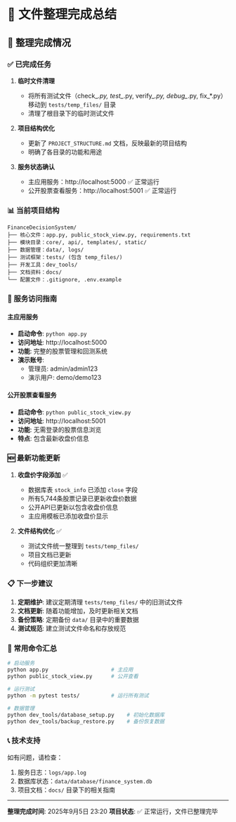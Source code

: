 # 📁 文件整理完成总结

## 🎯 整理完成情况

### ✅ 已完成任务

1. **临时文件清理**
   - 将所有测试文件（check_*.py, test_*.py, verify_*.py, debug_*.py, fix_*.py）移动到 `tests/temp_files/` 目录
   - 清理了根目录下的临时测试文件

2. **项目结构优化**
   - 更新了 `PROJECT_STRUCTURE.md` 文档，反映最新的项目结构
   - 明确了各目录的功能和用途

3. **服务状态确认**
   - 主应用服务：http://localhost:5000 ✅ 正常运行
   - 公开股票查看服务：http://localhost:5001 ✅ 正常运行

### 📊 当前项目结构

```
FinanceDecisionSystem/
├── 核心文件：app.py, public_stock_view.py, requirements.txt
├── 模块目录：core/, api/, templates/, static/
├── 数据管理：data/, logs/
├── 测试框架：tests/ (包含 temp_files/)
├── 开发工具：dev_tools/
├── 文档资料：docs/
└── 配置文件：.gitignore, .env.example
```

### 🔄 服务访问指南

#### 主应用服务
- **启动命令**: `python app.py`
- **访问地址**: http://localhost:5000
- **功能**: 完整的股票管理和回测系统
- **演示账号**: 
  - 管理员: admin/admin123
  - 演示用户: demo/demo123

#### 公开股票查看服务
- **启动命令**: `python public_stock_view.py`
- **访问地址**: http://localhost:5001
- **功能**: 无需登录的股票信息浏览
- **特点**: 包含最新收盘价信息

### 🆕 最新功能更新

1. **收盘价字段添加** ✅
   - 数据库表 `stock_info` 已添加 `close` 字段
   - 所有5,744条股票记录已更新收盘价数据
   - 公开API已更新以包含收盘价信息
   - 主应用模板已添加收盘价显示

2. **文件结构优化** ✅
   - 测试文件统一整理到 `tests/temp_files/`
   - 项目文档已更新
   - 代码组织更加清晰

### 📋 下一步建议

1. **定期维护**: 建议定期清理 `tests/temp_files/` 中的旧测试文件
2. **文档更新**: 随着功能增加，及时更新相关文档
3. **备份策略**: 定期备份 `data/` 目录中的重要数据
4. **测试规范**: 建立测试文件命名和存放规范

### 🔧 常用命令汇总

```bash
# 启动服务
python app.py                    # 主应用
python public_stock_view.py      # 公开查看

# 运行测试
python -m pytest tests/          # 运行所有测试

# 数据管理
python dev_tools/database_setup.py    # 初始化数据库
python dev_tools/backup_restore.py    # 备份恢复数据
```

### 📞 技术支持

如有问题，请检查：
1. 服务日志：`logs/app.log`
2. 数据库状态：`data/database/finance_system.db`
3. 项目文档：`docs/` 目录下的相关指南

---
**整理完成时间**: 2025年9月5日 23:20
**项目状态**: ✅ 正常运行，文件已整理完毕